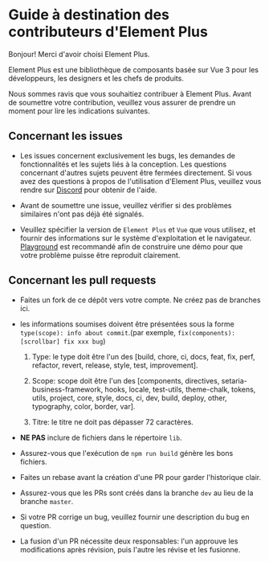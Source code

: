 # Guide à destination des contributeurs d'Element Plus

Bonjour! Merci d'avoir choisi Element Plus.

Element Plus est une bibliothèque de composants basée sur Vue 3 pour les développeurs, les designers et les chefs de produits.

Nous sommes ravis que vous souhaitiez contribuer à Element Plus. Avant de soumettre votre contribution, veuillez vous assurer de prendre un moment pour lire les indications suivantes.

## Concernant les issues

- Les issues concernent exclusivement les bugs, les demandes de fonctionnalités et les sujets liés à la conception. Les questions concernant d'autres sujets peuvent être fermées directement. Si vous avez des questions à propos de l'utilisation d'Element Plus, veuillez vous rendre sur [Discord](https://discord.com/invite/gXK9XNzW3X) pour obtenir de l'aide.

- Avant de soumettre une issue, veuillez vérifier si des problèmes similaires n'ont pas déjà été signalés.

- Veuillez spécifier la version de `Element Plus` et `Vue` que vous utilisez, et fournir des informations sur le système d'exploitation et le navigateur. [Playground](https://setaria-business-framework.run/) est recommandé afin de construire une démo pour que votre problème puisse être reproduit clairement.

## Concernant les pull requests

- Faites un fork de ce dépôt vers votre compte. Ne créez pas de branches ici.

- les informations soumises doivent être présentées sous la forme `type(scope): info about commit`.(par exemple, `fix(components): [scrollbar] fix xxx bug`)

  1. Type: le type doit être l'un des [build, chore, ci, docs, feat, fix, perf, refactor, revert, release, style, test, improvement].

  2. Scope: scope doit être l'un des [components, directives, setaria-business-framework, hooks, locale, test-utils, theme-chalk, tokens, utils, project, core, style, docs, ci, dev, build, deploy, other, typography, color, border, var].

  3. Titre: le titre ne doit pas dépasser 72 caractères.

- **NE PAS** inclure de fichiers dans le répertoire `lib`.

- Assurez-vous que l'exécution de `npm run build` génère les bons fichiers.

- Faites un rebase avant la création d'une PR pour garder l'historique clair.

- Assurez-vous que les PRs sont créés dans la branche `dev` au lieu de la branche `master`.

- Si votre PR corrige un bug, veuillez fournir une description du bug en question.

- La fusion d'un PR nécessite deux responsables: l'un approuve les modifications après révision, puis l'autre les révise et les fusionne.
